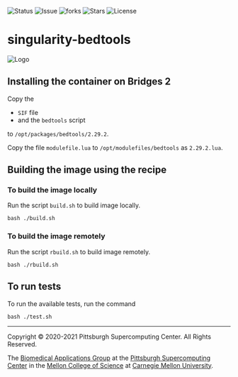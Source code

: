 ![Status](https://github.com/pscedu/singularity-bedtools/actions/workflows/main.yml/badge.svg)
![Issue](https://img.shields.io/github/issues/pscedu/singularity-bedtools)
![forks](https://img.shields.io/github/forks/pscedu/singularity-bedtools)
![Stars](https://img.shields.io/github/stars/pscedu/singularity-bedtools)
![License](https://img.shields.io/github/license/pscedu/singularity-bedtools)

# singularity-bedtools
![Logo](images/logo.png)

## Installing the container on Bridges 2
Copy the

* `SIF` file
* and the `bedtools` script

to `/opt/packages/bedtools/2.29.2`.

Copy the file `modulefile.lua` to `/opt/modulefiles/bedtools` as `2.29.2.lua`.

## Building the image using the recipe
### To build the image locally
Run the script `build.sh` to build image locally.

```
bash ./build.sh
```

### To build the image remotely
Run the script `rbuild.sh` to build image remotely.

```
bash ./rbuild.sh
```

## To run tests
To run the available tests, run the command

```
bash ./test.sh
```

---
Copyright © 2020-2021 Pittsburgh Supercomputing Center. All Rights Reserved.

The [Biomedical Applications Group](https://www.psc.edu/biomedical-applications/) at the [Pittsburgh Supercomputing
Center](http://www.psc.edu) in the [Mellon College of Science](https://www.cmu.edu/tigers/) at [Carnegie Mellon University](http://www.cmu.edu).

